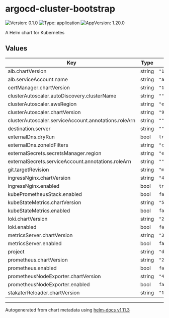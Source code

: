 # argocd-cluster-bootstrap

![Version: 0.1.0](https://img.shields.io/badge/Version-0.1.0-informational?style=flat-square) ![Type: application](https://img.shields.io/badge/Type-application-informational?style=flat-square) ![AppVersion: 1.20.0](https://img.shields.io/badge/AppVersion-1.20.0-informational?style=flat-square)

A Helm chart for Kubernetes

## Values

| Key | Type | Default | Description |
|-----|------|---------|-------------|
| alb.chartVersion | string | `"1.4.8"` |  |
| alb.serviceAccount.name | string | `"aws-load-balancer-controller"` |  |
| certManager.chartVersion | string | `"1.5.3"` |  |
| clusterAutoscaler.autoDiscovery.clusterName | string | `""` |  |
| clusterAutoscaler.awsRegion | string | `"eu-central-1"` |  |
| clusterAutoscaler.chartVersion | string | `"9.28.0"` |  |
| clusterAutoscaler.serviceAccount.annotations.roleArn | string | `""` |  |
| destination.server | string | `""` |  |
| externalDns.dryRun | bool | `true` |  |
| externalDns.zoneIdFilters | string | `"c7cd8b472d128e5be875c886b94f06b2"` |  |
| externalSecrets.secretsManager.region | string | `"eu-central-1"` |  |
| externalSecrets.serviceAccount.annotations.roleArn | string | `""` |  |
| git.targetRevision | string | `"main"` |  |
| ingressNginx.chartVersion | string | `"4.7.1"` |  |
| ingressNginx.enabled | bool | `true` |  |
| kubePrometheusStack.enabled | bool | `false` |  |
| kubeStateMetrics.chartVersion | string | `"5.10.1"` |  |
| kubeStateMetrics.enabled | bool | `false` |  |
| loki.chartVersion | string | `"2.9.11"` |  |
| loki.enabled | bool | `false` |  |
| metricsServer.chartVersion | string | `"3.10.0"` |  |
| metricsServer.enabled | bool | `false` |  |
| project | string | `"default"` |  |
| prometheus.chartVersion | string | `"23.1.0"` |  |
| prometheus.enabled | bool | `false` |  |
| prometheusNodeExporter.chartVersion | string | `"4.21.0"` |  |
| prometheusNodeExporter.enabled | bool | `false` |  |
| stakaterReloader.chartVersion | string | `"1.0.22"` |  |

----------------------------------------------
Autogenerated from chart metadata using [helm-docs v1.11.3](https://github.com/norwoodj/helm-docs/releases/v1.11.3)
